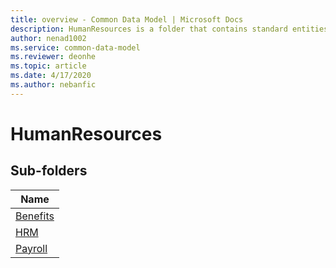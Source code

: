 ```yaml
---
title: overview - Common Data Model | Microsoft Docs
description: HumanResources is a folder that contains standard entities related to the Common Data Model.
author: nenad1002
ms.service: common-data-model
ms.reviewer: deonhe
ms.topic: article
ms.date: 4/17/2020
ms.author: nebanfic
---
```


# HumanResources


## Sub-folders

|Name|
|---|
|[Benefits](Benefits/overview.md)|
|[HRM](HRM/overview.md)|
|[Payroll](Payroll/overview.md)|



